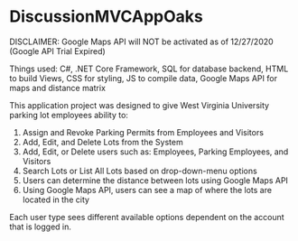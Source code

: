 # DiscussionMVCAppOaks

DISCLAIMER: Google Maps API will NOT be activated as of 12/27/2020 (Google API Trial Expired)

Things used: C#, .NET Core Framework, SQL for database backend, HTML to build Views, CSS for styling, JS to compile data, Google Maps API for maps and distance matrix

This application project was designed to give West Virginia University parking lot employees ability to:

1. Assign and Revoke Parking Permits from Employees and Visitors
2. Add, Edit, and Delete Lots from the System
3. Add, Edit, or Delete users such as: Employees, Parking Employees, and Visitors
4. Search Lots or List All Lots based on drop-down-menu options
5. Users can determine the distance between lots using Google Maps API
6. Using Google Maps API, users can see a map of where the lots are located in the city

Each user type sees different available options dependent on the account that is logged in.
